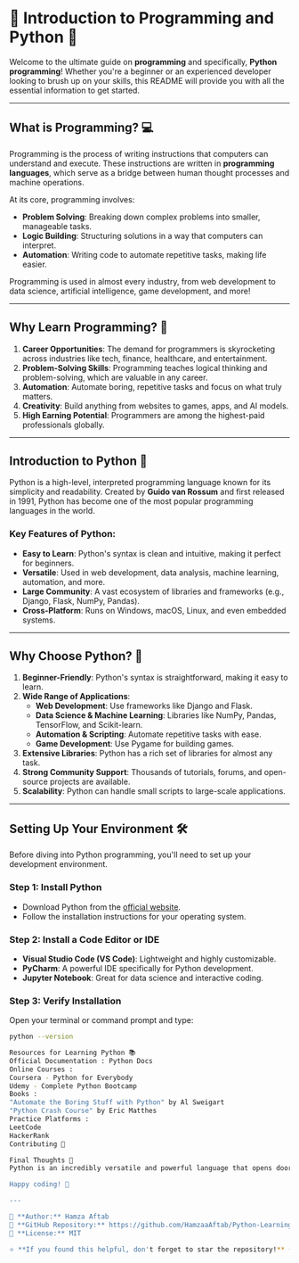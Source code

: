 # 🚀 Introduction to Programming and Python 🌟

Welcome to the ultimate guide on **programming** and specifically, **Python programming**! Whether you're a beginner or an experienced developer looking to brush up on your skills, this README will provide you with all the essential information to get started.

---

## What is Programming? 💻

Programming is the process of writing instructions that computers can understand and execute. These instructions are written in **programming languages**, which serve as a bridge between human thought processes and machine operations.

At its core, programming involves:
- **Problem Solving**: Breaking down complex problems into smaller, manageable tasks.
- **Logic Building**: Structuring solutions in a way that computers can interpret.
- **Automation**: Writing code to automate repetitive tasks, making life easier.

Programming is used in almost every industry, from web development to data science, artificial intelligence, game development, and more!

---

## Why Learn Programming? 🤔

1. **Career Opportunities**: The demand for programmers is skyrocketing across industries like tech, finance, healthcare, and entertainment.
2. **Problem-Solving Skills**: Programming teaches logical thinking and problem-solving, which are valuable in any career.
3. **Automation**: Automate boring, repetitive tasks and focus on what truly matters.
4. **Creativity**: Build anything from websites to games, apps, and AI models.
5. **High Earning Potential**: Programmers are among the highest-paid professionals globally.

---

## Introduction to Python 🐍

Python is a high-level, interpreted programming language known for its simplicity and readability. Created by **Guido van Rossum** and first released in 1991, Python has become one of the most popular programming languages in the world.

### Key Features of Python:
- **Easy to Learn**: Python's syntax is clean and intuitive, making it perfect for beginners.
- **Versatile**: Used in web development, data analysis, machine learning, automation, and more.
- **Large Community**: A vast ecosystem of libraries and frameworks (e.g., Django, Flask, NumPy, Pandas).
- **Cross-Platform**: Runs on Windows, macOS, Linux, and even embedded systems.

---

## Why Choose Python? 🌟

1. **Beginner-Friendly**: Python's syntax is straightforward, making it easy to learn.
2. **Wide Range of Applications**:
   - **Web Development**: Use frameworks like Django and Flask.
   - **Data Science & Machine Learning**: Libraries like NumPy, Pandas, TensorFlow, and Scikit-learn.
   - **Automation & Scripting**: Automate repetitive tasks with ease.
   - **Game Development**: Use Pygame for building games.
3. **Extensive Libraries**: Python has a rich set of libraries for almost any task.
4. **Strong Community Support**: Thousands of tutorials, forums, and open-source projects are available.
5. **Scalability**: Python can handle small scripts to large-scale applications.

---

## Setting Up Your Environment 🛠️

Before diving into Python programming, you'll need to set up your development environment.

### Step 1: Install Python
- Download Python from the [official website](https://www.python.org/downloads/).
- Follow the installation instructions for your operating system.

### Step 2: Install a Code Editor or IDE
- **Visual Studio Code (VS Code)**: Lightweight and highly customizable.
- **PyCharm**: A powerful IDE specifically for Python development.
- **Jupyter Notebook**: Great for data science and interactive coding.

### Step 3: Verify Installation
Open your terminal or command prompt and type:
```bash
python --version

Resources for Learning Python 📚
Official Documentation : Python Docs
Online Courses :
Coursera - Python for Everybody
Udemy - Complete Python Bootcamp
Books :
"Automate the Boring Stuff with Python" by Al Sweigart
"Python Crash Course" by Eric Matthes
Practice Platforms :
LeetCode
HackerRank
Contributing 🤝

Final Thoughts 🎯
Python is an incredibly versatile and powerful language that opens doors to countless opportunities. Whether you're interested in web development, data science, or automation, Python has something for everyone.

Happy coding! 🚀

---

📌 **Author:** Hamza Aftab  
📌 **GitHub Repository:** https://github.com/HamzaaAftab/Python-Learning
📌 **License:** MIT  

⭐ **If you found this helpful, don't forget to star the repository!** ⭐


